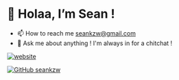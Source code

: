 # 👋 Holaa, I’m Sean !
- 📫 How to reach me seankzw@gmail.com
- 💬 Ask me about anything ! I'm always in for a chitchat !
<!-- - 👉🏼 [seankzw.me](https://seankzw.me) -->
[![website](https://img.shields.io/badge/Portfolio-seankzw.me-2648ff?style=for-the-badge&logo=appveyor&color=E3405B&labelColor=1c1c30&logoColor=white)](https://seankzw.me/)


 [![GitHub seankzw](https://img.shields.io/github/followers/seankzw?label=follow&style=social)](https://github.com/seankzw)

<!---
seankzw/seankzw is a ✨ special ✨ repository because its `README.md` (this file) appears on your GitHub profile.
You can click the Preview link to take a look at your changes.
--->
